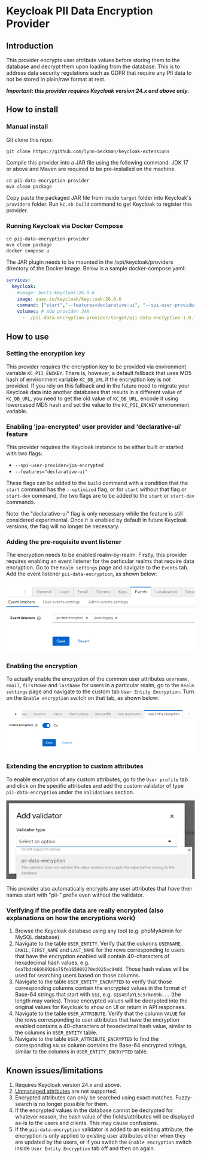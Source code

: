 # Keycloak PII Data Encryption Provider

## Introduction

This provider encrypts user attribute values before storing them to the database and decrypt them upon loading from the database. This is to address data security regulations such as GDPR that require any PII data to not be stored in plain/raw format at rest.

***Important: this provider requires Keycloak version 24.x and above only.*** 

## How to install

### Manual install

Git clone this repo:

```shell
git clone https://github.com/lynn-beckman/keycloak-extensions 
```

Compile this provider into a JAR file using the following command. JDK 17 or above and Maven are required to be pre-installed on the machine.

```shell 
cd pii-data-encryption-provider
mvn clean package
```

Copy paste the packaged JAR file from inside `target` folder into Keycloak's `providers` folder. Run `kc.sh build` command to get Keycloak to register this provider.

### Running Keycloak via Docker Compose

```shell
cd pii-data-encryption-provider
mvn clean package
docker compose u
```

The JAR plugin needs to be mounted in the /opt/keycloak/providers directory of the Docker image. Below is a sample docker-compose.yaml:

```yaml
services:
  keycloak:
    #image: becls-keycloak:26.0.6
    image: quay.io/keycloak/keycloak:26.0.6
    command: ["start","--features=declarative-ui", "--spi-user-provider=jpa-encrypted"]
    volumes: # Add provider JAR
      - ./pii-data-encryption-provider/target/pii-data-encryption-1.0.jar:/opt/keycloak/providers/pii-data-encryption.jar
```

## How to use

### Setting the encryption key

This provider requires the encryption key to be provided via environment variable `KC_PII_ENCKEY`. There is, however, a default fallback that uses MD5 hash of environment variable `KC_DB_URL` if the encryption key is not provided. If you rely on this fallback and in the future need to migrate your Keycloak data into another databases that results in a different value of `KC_DB_URL`, you need to get the old value of `KC_DB_URL`, encode it using lowercased MD5 hash and set the value to the `KC_PII_ENCKEY` environment variable.

### Enabling 'jpa-encrypted' user provider and 'declarative-ui' feature

This provider requires the Keycloak instance to be either built or started with two flags:

-  `--spi-user-provider=jpa-encrypted`
- `--features="declarative-ui"`

These flags can be added to the `build` command with a condition that the `start` command has the `--optimized` flag, or for `start` without that flag or `start-dev` command, the two flags are to be added to the `start` or `start-dev` commands.

Note: the "declarative-ui" flag is only necessary while the feature is still considered experimental. Once it is enabled by default in future Keycloak versions, the flag will no longer be necessary.

### Adding the pre-requisite event listener

The encryption needs to be enabled realm-by-realm. Firstly, this provider requires enabling an event listener for the particular realms that require data encryption. Go to the `Realm settings` page and navigate to the `Events` tab. Add the event listener `pii-data-encryption`, as shown below: 

![Screenshot for adding event listener](screenshot-add-event-listener.png)

### Enabling the encryption

To actually enable the encryption of the common user attributes `username`, `email`, `firstName` and `lastName` for users in a particular realm, go to the `Realm settings` page and navigate to the custom tab `User Entity Encryption`. Turn on the `Enable encryption` switch on that tab, as shown below:

![Screenshot of "User Entity Encryption" tab](screenshot-enable-user-entity-encryption.png)

### Extending the encryption to custom attributes

To enable encryption of any custom attributes, go to the `User profile` tab and click on the specific attributes and add the custom validator of type `pii-data-encryption` under the `Validations` section.

![Screenshot of "Add validator" popup dialog](screenshot-add-validator.png)

This provider also automatically encrypts any user attributes that have their names start with "pii-" prefix even without the validator.

### Verifying if the profile data are really encrypted (also explanations on how the encryptions work)

1. Browse the Keycloak database using any tool (e.g. phpMyAdmin for MySQL database).
2. Navigate to the table `USER_ENTITY`. Verify that the columns `USERNAME`, `EMAIL`, `FIRST_NAME` and `LAST_NAME` for the rows corresponding to users that have the encryption enabled will contain 40-characters of hexadecimal hash values, e.g. `6ea7bdc669b8926a75fe165989270ed025ac94dd`. Those hash values will be used for searching users based on those columns.
3. Navigate to the table `USER_ENTITY_ENCRYPTED` to verify that those corresponding columns contain the encrypted values in the format of Base-64 strings that start with `$$$`, e.g. `$$$4SfpYL5c5rkn69b...` (the length may varies). Those encrypted values will be decrypted into the original values for Keycloak to show on UI or return in API responses.
4. Navigate to the table `USER_ATTRIBUTE`. Verify that the column `VALUE` for the rows corresponding to user attributes that have the encryption enabled contains a 40-characters of hexadecimal hash value, similar to the columns in `USER_ENTITY` table.
5. Navigate to the table `USER_ATTRIBUTE_ENCRYPTED` to find the corresponding `VALUE` column contains the Base-64 encrypted strings, similar to the columns in `USER_ENTITY_ENCRYPTED` table. 

## Known issues/limitations

1. Requires Keycloak version 24.x and above.
2. [Unmanaged attributes](https://www.keycloak.org/docs/latest/server_admin/#_understanding-managed-and-unmanaged-attributes) are not supported.
3. Encrypted attributes can only be searched using exact matches. Fuzzy-search is no longer possible for them.
4. If the encrypted values in the database cannot be decrypted for whatever reason, the hash value of the fields/attributes will be displayed as-is to the users and clients. This may cause confusions.
5. If the `pii-data-encryption` validator is added to an existing attribute, the encryption is only applied to existing user attributes either when they are updated by the users, or if you switch the `Enable encryption` switch inside `User Entity Encryption` tab off and then on again.
